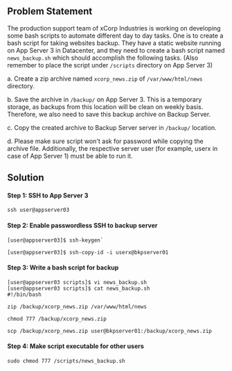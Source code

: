 ## Problem Statement

The production support team of xCorp Industries is working on developing some bash scripts to automate different day to day tasks. 
One is to create a bash script for taking websites backup. They have a static website running on App Server 3 in Datacenter, and they need to create a bash script named `news_backup.sh` which should accomplish the following tasks. (Also remember to place the script under `/scripts` directory on App Server 3)


a. Create a zip archive named `xcorp_news.zip` of `/var/www/html/news` directory.

b. Save the archive in `/backup/` on App Server 3. This is a temporary storage, as backups from this location will be clean on weekly basis. Therefore, we also need to save this backup archive on Backup Server.

c. Copy the created archive to Backup Server server in `/backup/` location.

d. Please make sure script won't ask for password while copying the archive file. Additionally, the respective server user (for example, userx in case of App Server 1) must be able to run it.


## Solution

#### Step 1: SSH to App Server 3

```
ssh user@appserver03
```

#### Step 2: Enable passwordless SSH to backup server

```
[user@appserver03]$ ssh-keygen`

[user@appserver03]$ ssh-copy-id -i userx@bkpserver01
```

#### Step 3: Write a bash script for backup 

```
[user@appserver03 scripts]$ vi news_backup.sh
[user@appserver03 scripts]$ cat news_backup.sh 
#!/bin/bash

zip /backup/xcorp_news.zip /var/www/html/news

chmod 777 /backup/xcorp_news.zip

scp /backup/xcorp_news.zip user@bkpserver01:/backup/xcorp_news.zip

```

#### Step 4: Make script executable for other users

```
sudo chmod 777 /scripts/news_backup.sh
```
